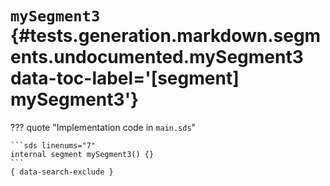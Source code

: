 [//]: # (DO NOT EDIT THIS FILE DIRECTLY. Instead, edit the corresponding stub file and execute `npm run docs:api`.)

# <code class="doc-symbol doc-symbol-segment"></code> `mySegment3` {#tests.generation.markdown.segments.undocumented.mySegment3 data-toc-label='[segment] mySegment3'}

??? quote "Implementation code in `main.sds`"

    ```sds linenums="7"
    internal segment mySegment3() {}
    ```
    { data-search-exclude }
